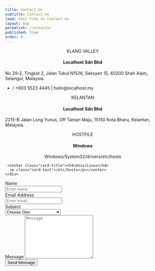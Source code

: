 ```yaml
---
title: Contact Us
subtitle: Contact Us
lead: Feel Free to Contact Us
layout: map
permalink: /contacts/
published: true
order: 8
---
```


<div class ="card-deck mb-3">
  <div class="card mb-3" >
    <center class="card-header">KLANG VALLEY</center>
    <div class="card-body">
      <center class="card-title"><h4>Localhost Sdn Bhd</h4></center>
      <p class="card-text">
      No 29-2, Tingkat 2, Jalan Tukul N15/N,
      Seksyen 15, 40200 Shah Alam,
      Selangor, Malaysia.</p>
    </div>
    <ul class="list-group list-group-flush">
      <li class="list-group-item">
        <span><i class="fa fa-phone"></i> / <i class="fa fa-fax"></i> +603 5523 4445</span> |
        <span><i class="fa fa-envelope"></i> hello@localhost.my</span>
      </li>
    </ul>
  </div>
  <div class="card mb-3" >
    <center class="card-header">KELANTAN</center>
    <div class="card-body">
      <center class="card-title"><h4>Localhost Sdn Bhd</h4></center>
      <p class="card-text">
      2215-B Jalan Long Yunus,
      Off Taman Maju,
      15150 Kota Bharu,
      Kelantan, Malaysia.</p>
    </div>
  </div>
  <div class="card mb-3" >
    <center class="card-header">HOSTFILE</center>
    <div class="card-body">
      <center class="card-title"><h4>Windows</h4>
      <p class="card-text">Windows/System32/drivers/etc/hosts</p></center>

     <center class="card-title"><h4>Unix/Linux</h4>
      <p class="card-text">/etc/hosts</p></center>
    </div>
  </div>
</div>

<div class ="card mb-3">
  <div class="card-body">
    <form>
      <div class="row">
        <div class="col-md-6">
            <div class="form-group">
              <label for="name">Name</label>
              <div class="input-group">
                <span class="input-group-addon"><i class="fa fa-address-card-o"></i>
                </span>
                <input type="text" class="form-control" id="name" placeholder="Enter name" required="required" />
              </div>
            </div>
            <div class="form-group">
              <label for="email">Email Address</label>
              <div class="input-group">
                <span class="input-group-addon"><i class="fa fa-envelope-o"></i>
                </span>
                <input type="email" class="form-control" id="email" placeholder="Enter email" required="required" />
              </div>
            </div>
            <div class="form-group">
              <label for="subject">Subject</label>
              <div class="input-group">
                <span class="input-group-addon"><i class="fa fa-check"></i>
                </span>
                <select id="subject" name="subject" class="form-control" required="required">
                <option value="na" selected="">Choose One:</option>
                <option value="service">General Customer Service</option>
                <option value="suggestions">Suggestions</option>
                <option value="product">Product Support</option>
              </select>
              </div>
            </div>
        </div>
        <div class="col-md-6">
          <div class="form-group">
            <label for="name">Message</label>
            <textarea name="message" id="message" class="form-control" rows="9" cols="25" required="required" placeholder="Message"></textarea>
          </div>
        </div>
        <div class="col-md-12">
            <button type="submit" class="btn btn-primary pull-right btn-sm" id="btnContactUs"> Send Message</button>
        </div>
      </div>
    </form>
  </div>
</div>

